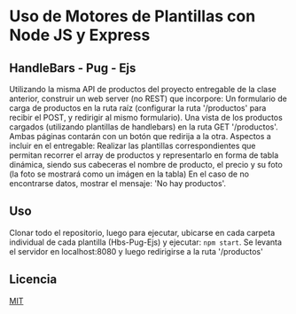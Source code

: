 # Uso de Motores de Plantillas con Node JS y Express

## HandleBars - Pug - Ejs

Utilizando la misma API de productos del proyecto entregable de la clase anterior, construir un web server (no REST) que incorpore:
Un formulario de carga de productos en la ruta raíz (configurar la ruta '/productos' para recibir el POST, y redirigir al mismo formulario).
Una vista de los productos cargados (utilizando plantillas de handlebars) en la ruta GET '/productos'.
Ambas páginas contarán con un botón que redirija a la otra.
Aspectos a incluir en el entregable:
Realizar las plantillas correspondientes que permitan recorrer el array de productos y representarlo en forma de tabla dinámica, siendo sus cabeceras el nombre de producto, el precio y su foto (la foto se mostrará como un imágen en la tabla)
En el caso de no encontrarse datos, mostrar el mensaje: 'No hay productos'.

## Uso
Clonar todo el repositorio, luego para ejecutar, ubicarse en cada carpeta individual de cada plantilla (Hbs-Pug-Ejs) y ejecutar:
```npm start```.
Se levanta el servidor en localhost:8080 y luego redirigirse a la ruta '/productos'


## Licencia

[MIT](https://choosealicense.com/licenses/mit/)
